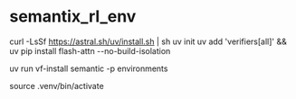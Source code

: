 # semantix_rl_env

curl -LsSf https://astral.sh/uv/install.sh | sh
uv init
uv add 'verifiers[all]' && uv pip install flash-attn --no-build-isolation


uv run vf-install semantic -p environments

source .venv/bin/activate